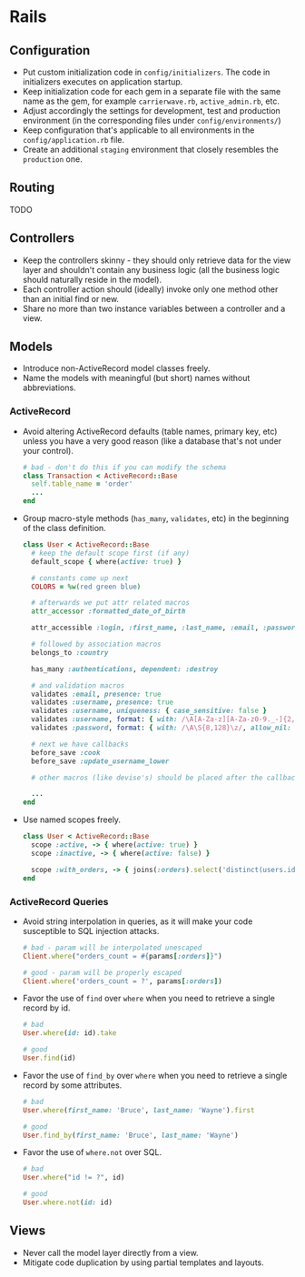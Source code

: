 # Rails

## Configuration

* Put custom initialization code in `config/initializers`. The code in initializers executes on application startup.
* Keep initialization code for each gem in a separate file with the same name as the gem, for example `carrierwave.rb`, `active_admin.rb`, etc.
* Adjust accordingly the settings for development, test and production environment (in the corresponding files under `config/environments/`)
* Keep configuration that's applicable to all environments in the `config/application.rb` file.
* Create an additional `staging` environment that closely resembles the `production` one.

## Routing

TODO

## Controllers

* Keep the controllers skinny - they should only retrieve data for the view layer and shouldn't contain any business logic (all the business logic should naturally reside in the model).
* Each controller action should (ideally) invoke only one method other than an initial find or new.
* Share no more than two instance variables between a controller and a view.

## Models

* Introduce non-ActiveRecord model classes freely.
* Name the models with meaningful (but short) names without abbreviations.

### ActiveRecord

* Avoid altering ActiveRecord defaults (table names, primary key, etc) unless you have a very good reason (like a database that's not under your control).

  ```ruby
  # bad - don't do this if you can modify the schema
  class Transaction < ActiveRecord::Base
    self.table_name = 'order'
    ...
  end
  ```

* Group macro-style methods (`has_many`, `validates`, etc) in the beginning of the class definition.

  ```ruby
  class User < ActiveRecord::Base
    # keep the default scope first (if any)
    default_scope { where(active: true) }

    # constants come up next
    COLORS = %w(red green blue)

    # afterwards we put attr related macros
    attr_accessor :formatted_date_of_birth

    attr_accessible :login, :first_name, :last_name, :email, :password

    # followed by association macros
    belongs_to :country

    has_many :authentications, dependent: :destroy

    # and validation macros
    validates :email, presence: true
    validates :username, presence: true
    validates :username, uniqueness: { case_sensitive: false }
    validates :username, format: { with: /\A[A-Za-z][A-Za-z0-9._-]{2,19}\z/ }
    validates :password, format: { with: /\A\S{8,128}\z/, allow_nil: true}

    # next we have callbacks
    before_save :cook
    before_save :update_username_lower

    # other macros (like devise's) should be placed after the callbacks

    ...
  end
  ```

* Use named scopes freely.

  ```ruby
  class User < ActiveRecord::Base
    scope :active, -> { where(active: true) }
    scope :inactive, -> { where(active: false) }

    scope :with_orders, -> { joins(:orders).select('distinct(users.id)') }
  end
  ```

### ActiveRecord Queries

* Avoid string interpolation in queries, as it will make your code susceptible to SQL injection attacks.

  ```ruby
  # bad - param will be interpolated unescaped
  Client.where("orders_count = #{params[:orders]}")

  # good - param will be properly escaped
  Client.where('orders_count = ?', params[:orders])
  ```

* Favor the use of `find` over `where` when you need to retrieve a single record by id.

  ```ruby
  # bad
  User.where(id: id).take

  # good
  User.find(id)
  ```

* Favor the use of `find_by` over `where` when you need to retrieve a single record by some attributes.

  ```ruby
  # bad
  User.where(first_name: 'Bruce', last_name: 'Wayne').first

  # good
  User.find_by(first_name: 'Bruce', last_name: 'Wayne')
  ```

* Favor the use of `where.not` over SQL.

  ```ruby
  # bad
  User.where("id != ?", id)

  # good
  User.where.not(id: id)
  ```

## Views

* Never call the model layer directly from a view.
* Mitigate code duplication by using partial templates and layouts.

